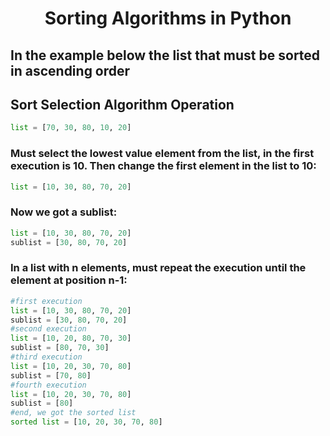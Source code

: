 <h1 align="center">Sorting Algorithms in Python</h1>

## In the example below the list that must be sorted in ascending order
## Sort Selection Algorithm Operation
```python
list = [70, 30, 80, 10, 20]
```
### Must select the lowest value element from the list, in the first execution is 10. Then change the first element in the list to 10:
```python
list = [10, 30, 80, 70, 20]
```
### Now we got a sublist:
```python
list = [10, 30, 80, 70, 20]
sublist = [30, 80, 70, 20]
```
### In a list with n elements, must repeat the execution until the element at position n-1:
```python
#first execution
list = [10, 30, 80, 70, 20]
sublist = [30, 80, 70, 20]
#second execution
list = [10, 20, 80, 70, 30]
sublist = [80, 70, 30]
#third execution
list = [10, 20, 30, 70, 80]
sublist = [70, 80]
#fourth execution
list = [10, 20, 30, 70, 80]
sublist = [80]
#end, we got the sorted list
sorted list = [10, 20, 30, 70, 80]
```
